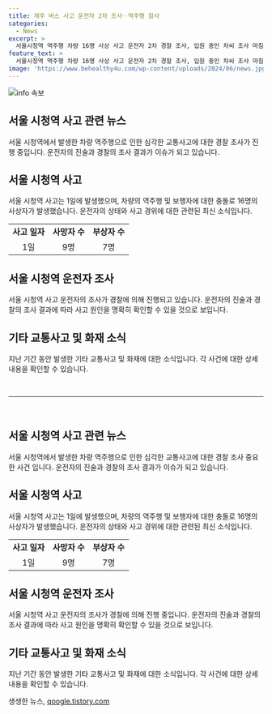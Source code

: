 ```yaml
---
title: 제주 버스 사고 운전자 2차 조사‥역주행 참사
categories:
  - News
excerpt: >
  서울시청역 역주행 차량 16명 사상 사고 운전자 2차 경찰 조사, 입원 중인 차씨 조사 마침. 차량 결함 주장, 운전자 입장 유지. 제주도 교통사고로 60대 승객 다쳐 병원 이송, 화재 2건 발생. 경남 거창군 주택 화재로 60대 거주자 화상, 은평구 건축자재 사무실 화재 발생. MBC뉴스 기자 김세영입니다. (150자)
feature_text: >
  서울시청역 역주행 차량 16명 사상 사고 운전자 2차 경찰 조사, 입원 중인 차씨 조사 마침. 차량 결함 주장, 운전자 입장 유지. 제주도 교통사고로 60대 승객 다쳐 병원 이송, 화재 2건 발생. 경남 거창군 주택 화재로 60대 거주자 화상, 은평구 건축자재 사무실 화재 발생. MBC뉴스 기자 김세영입니다. (150자)
image: 'https://www.behealthy4u.com/wp-content/uploads/2024/06/news.jpg'
---
```


<p><img src="https://www.behealthy4u.com/wp-content/uploads/2024/06/news.jpg" alt="info 속보" /></p>

<h2 data-ke-size="size26">서울 시청역 사고 관련 뉴스</h2>

<p data-ke-size="size16">서울 시청역에서 발생한 차량 역주행으로 인한 심각한 교통사고에 대한 경찰 조사가 진행 중입니다. 운전자의 진술과 경찰의 조사 결과가 이슈가 되고 있습니다.</p>

<h2 data-ke-size="size26">서울 시청역 사고</h2>

<p data-ke-size="size16">서울 시청역 사고는 1일에 발생했으며, 차량의 역주행 및 보행자에 대한 충돌로 16명의 사상자가 발생했습니다. 운전자의 상태와 사고 경위에 대한 관련된 최신 소식입니다.</p>

<table>
  <tr>
    <td style="text-align: center; height: 17px;"><b>사고 일자</b></td>
    <td style="text-align: center; height: 17px;"><b>사망자 수</b></td>
    <td style="text-align: center; height: 17px;"><b>부상자 수</b></td>
  </tr>
  <tr>
    <td style="text-align: center;">1일</td>
    <td style="text-align: center;">9명</td>
    <td style="text-align: center;">7명</td>
  </tr>
</table>

<h2 data-ke-size="size26">서울 시청역 운전자 조사</h2>

<p data-ke-size="size16">서울 시청역 사고 운전자의 조사가 경찰에 의해 진행되고 있습니다. 운전자의 진술과 경찰의 조사 결과에 따라 사고 원인을 명확히 확인할 수 있을 것으로 보입니다.</p>

<h2 data-ke-size="size26">기타 교통사고 및 화재 소식</h2>

<p data-ke-size="size16">지난 기간 동안 발생한 기타 교통사고 및 화재에 대한 소식입니다. 각 사건에 대한 상세 내용을 확인할 수 있습니다.</p>

<p data-ke-size="size16">&nbsp;</p>

<hr>

<p data-ke-size="size16">&nbsp;</p>

<h2 data-ke-size="size26">서울 시청역 사고 관련 뉴스</h2>

<p data-ke-size="size16">서울 시청역에서 발생한 차량 역주행으로 인한 심각한 교통사고에 대한 경찰 조사 중요한 사건 입니다. 운전자의 진술과 경찰의 조사 결과가 이슈가 되고 있습니다.</p>

<h2 data-ke-size="size26">서울 시청역 사고</h2>

<p data-ke-size="size16">서울 시청역 사고는 1일에 발생했으며, 차량의 역주행 및 보행자에 대한 충돌로 16명의 사상자가 발생했습니다. 운전자의 상태와 사고 경위에 대한 관련된 최신 소식입니다.</p>

<table>
  <tr>
    <td style="text-align: center; height: 17px;"><b>사고 일자</b></td>
    <td style="text-align: center; height: 17px;"><b>사망자 수</b></td>
    <td style="text-align: center; height: 17px;"><b>부상자 수</b></td>
  </tr>
  <tr>
    <td style="text-align: center;">1일</td>
    <td style="text-align: center;">9명</td>
    <td style="text-align: center;">7명</td>
  </tr>
</table>

<h2 data-ke-size="size26">서울 시청역 운전자 조사</h2>

<p data-ke-size="size16">서울 시청역 사고 운전자의 조사가 경찰에 의해 진행 중입니다. 운전자의 진술과 경찰의 조사 결과에 따라 사고 원인을 명확히 확인할 수 있을 것으로 보입니다.</p>

<h2 data-ke-size="size26">기타 교통사고 및 화재 소식</h2>

<p data-ke-size="size16">지난 기간 동안 발생한 기타 교통사고 및 화재에 대한 소식입니다. 각 사건에 대한 상세 내용을 확인할 수 있습니다.</p>
생생한 뉴스, <a href="https://qoogle.tistory.com" rel="dofollow">qoogle.tistory.com</a>


